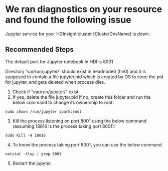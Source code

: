 <properties
    pageTitle="HDInsight Jupyter service is down in headnode in ambari page"
    description="Jupyter service is down in headnode in ambari page is because the port is already in use"
    infoBubbleText="Found recent service is down in in ambari. See details on the right."
    service="microsoft.hdinsight"
    resource="clusters"
    authors="Sainath"
    ms.author="v-samaly"
    displayOrder=""
    articleId="HDI_JupyterPortInUse"
    diagnosticScenario="HDInsightJupyterPortAlreadyInUseInsight"
    selfHelpType="rca"
    supportTopicIds="32636430"
    resourceTags=""
    productPesIds="15078"
    cloudEnvironments="public, Blackforest, Mooncake, Fairfax"
/>

# We ran diagnostics on your resource and found the following issue

<!--issueDescription-->
Jupyter service for your HDInsight cluster <!--$ClusterDnsName-->[ClusterDnsName]<!--/$ClusterDnsName--> is down.
<!--/issueDescription-->

## **Recommended Steps**

The default port for Jupyter notebook in HDI is 8001

Directory 'var/run/jupyter/' should exist in headnode0 (hn0) and it is supposed to contain a file jupyter.pid which is created by OS to store the pid for jupyter, and gets deleted when process dies. 

1. Check if "var/run/jupyter/" exist.
2. If yes, delete the file jupyter.pid
   If no, create this folder and run the below command to change its ownership to root:
   
`
	sudo chown /run/jupyter spark:root
`

3. Kill the process listening on port 8001 using the below command (assuming 18816 is the process taking port 8001):

`
	sudo kill -9 18816
`	

4. To know the process taking port 8001, you can use the below command.

`
	netstat -tlup | grep 8001
`

5. Restart the jupyter.
